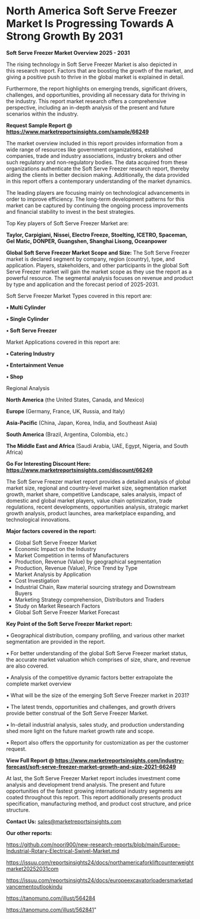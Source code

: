 # North America Soft Serve Freezer Market Is Progressing Towards A Strong Growth By 2031

<Strong> Soft Serve Freezer Market Overview 2025 - 2031</strong>

The rising technology in Soft Serve Freezer Market is also depicted in this research report. Factors that are boosting the growth of the market, and giving a positive push to thrive in the global market is explained in detail.

Furthermore, the report highlights on emerging trends, significant drivers, challenges, and opportunities, providing all necessary data for thriving in the industry. This report market research offers a comprehensive perspective, including an in-depth analysis of the present and future scenarios within the industry.

<strong>Request Sample Report @ <a href=https://www.marketreportsinsights.com/sample/66249>https://www.marketreportsinsights.com/sample/66249</a></strong>

The market overview included in this report provides information from a wide range of resources like government organizations, established companies, trade and industry associations, industry brokers and other such regulatory and non-regulatory bodies. The data acquired from these organizations authenticate the Soft Serve Freezer research report, thereby aiding the clients in better decision making. Additionally, the data provided in this report offers a contemporary understanding of the market dynamics.

The leading players are focusing mainly on technological advancements in order to improve efficiency. The long-term development patterns for this market can be captured by continuing the ongoing process improvements and financial stability to invest in the best strategies.

Top Key players of Soft Serve Freezer Market are:

<strong>Taylor, Carpigiani, Nissei, Electro Freeze, Stoelting, ICETRO, Spaceman, Gel Matic, DONPER, Guangshen, Shanghai Lisong, Oceanpower</strong>

<strong><b>Global Soft Serve Freezer Market Scope and Size:</b></strong>
The Soft Serve Freezer market is declared segment by company, region (country), type, and application. Players, stakeholders, and other participants in the global Soft Serve Freezer market will gain the market scope as they use the report as a powerful resource. The segmental analysis focuses on revenue and product by type and application and the forecast period of 2025-2031.

Soft Serve Freezer Market Types covered in this report are:

<strong>• Multi Cylinder

• Single Cylinder

• Soft Serve Freezer</strong>

Market Applications covered in this report are:

<strong>• Catering Industry

• Entertainment Venue

• Shop</strong> 

Regional Analysis

<strong>North America</strong> (the United States, Canada, and Mexico)

<strong>Europe</strong> (Germany, France, UK, Russia, and Italy)

<strong>Asia-Pacific</strong> (China, Japan, Korea, India, and Southeast Asia)

<strong>South America</strong> (Brazil, Argentina, Colombia, etc.)

<strong>The Middle East and Africa</strong> (Saudi Arabia, UAE, Egypt, Nigeria, and South Africa)

<strong>Go For Interesting Discount Here: <a href=https://www.marketreportsinsights.com/discount/66249>https://www.marketreportsinsights.com/discount/66249</a></strong>

The Soft Serve Freezer market report provides a detailed analysis of global market size, regional and country-level market size, segmentation market growth, market share, competitive Landscape, sales analysis, impact of domestic and global market players, value chain optimization, trade regulations, recent developments, opportunities analysis, strategic market growth analysis, product launches, area marketplace expanding, and technological innovations.

<strong><b>Major factors covered in the report:</b></strong>
<ul>
  <li>Global Soft Serve Freezer Market </li>
  <li>Economic Impact on the Industry</li>
  <li>Market Competition in terms of Manufacturers</li>
  <li>Production, Revenue (Value) by geographical segmentation</li>
  <li>Production, Revenue (Value), Price Trend by Type</li>
  <li>Market Analysis by Application</li>
  <li>Cost Investigation</li>
  <li>Industrial Chain, Raw material sourcing strategy and Downstream Buyers</li>
  <li>Marketing Strategy comprehension, Distributors and Traders</li>
  <li>Study on Market Research Factors</li>
  <li>Global Soft Serve Freezer Market Forecast</li>
</ul>

<strong><b>Key Point of the Soft Serve Freezer Market report:</b></strong>

• Geographical distribution, company profiling, and various other market segmentation are provided in the report.

• For better understanding of the global Soft Serve Freezer market status, the accurate market valuation which comprises of size, share, and revenue are also covered.

• Analysis of the competitive dynamic factors better extrapolate the complete market overview

• What will be the size of the emerging Soft Serve Freezer market in 2031?

• The latest trends, opportunities and challenges, and growth drivers provide better construal of the Soft Serve Freezer Market.

• In-detail industrial analysis, sales study, and production understanding shed more light on the future market growth rate and scope.

• Report also offers the opportunity for customization as per the customer request.

<strong><b>View Full Report @ <a href=https://www.marketreportsinsights.com/industry-forecast/soft-serve-freezer-market-growth-and-size-2021-66249>https://www.marketreportsinsights.com/industry-forecast/soft-serve-freezer-market-growth-and-size-2021-66249</a></b></strong>


At last, the Soft Serve Freezer Market report includes investment come analysis and development trend analysis. The present and future opportunities of the fastest growing international industry segments are coated throughout this report. This report additionally presents product specification, manufacturing method, and product cost structure, and price structure.

<strong>Contact Us:</strong>
sales@marketreportsinsights.com

<strong>Our other reports:</strong>

<a href=https://github.com/noori900/new-research-reports/blob/main/Europe-Industrial-Rotary-Electrical-Swivel-Market.md>https://github.com/noori900/new-research-reports/blob/main/Europe-Industrial-Rotary-Electrical-Swivel-Market.md</a>

<a href=https://issuu.com/reportsinsights24/docs/northamericaforkliftcounterweightmarket20252031com>https://issuu.com/reportsinsights24/docs/northamericaforkliftcounterweightmarket20252031com</a>

<a href=https://issuu.com/reportsinsights24/docs/europeexcavatorloadersmarketadvancementoutlookindu>https://issuu.com/reportsinsights24/docs/europeexcavatorloadersmarketadvancementoutlookindu</a>

<a href=https://tanomuno.com/illust/564284>https://tanomuno.com/illust/564284</a>

<a href=https://tanomuno.com/illust/562841>https://tanomuno.com/illust/562841</a>"
